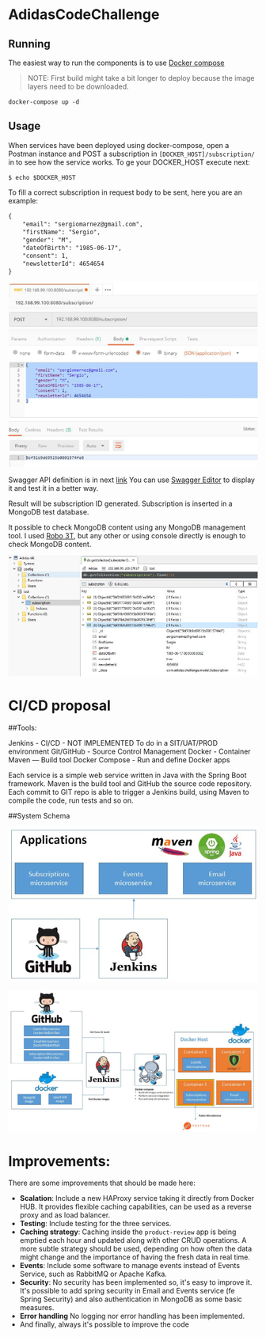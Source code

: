 # AdidasCodeChallenge

## Running

The easiest way to run the components is to use [Docker compose](https://docs.docker.com/compose/)

>NOTE: First build might take a bit longer to deploy because the image layers need to be downloaded.

````
docker-compose up -d
````


## Usage

When services have been deployed using docker-compose, open a Postman instance and POST a subscription in `[DOCKER_HOST]/subscription/` in to see how the service works. To ge your DOCKER_HOST execute next:

````
$ echo $DOCKER_HOST
````
To fill a correct subscription in request body to be sent, here you are an example:

````
{
    "email": "sergiomarnez@gmail.com",
    "firstName": "Sergio",
    "gender": "M",
    "dateOfBirth": "1985-06-17",
    "consent": 1,
    "newsletterId": 4654654
}
````

![Postman request example](/resources/postman.jpg)

Swagger API definition is in next [link](/AdidasSubscriptionService/swagger.yaml) You can use [Swagger Editor](https://editor.swagger.io/) to display it and test it in a better way.

Result will be subscription ID generated. Subscription is inserted in a MongoDB test database.

It possible to check MongoDB content using any MongoDB management tool. I used [Robo 3T](https://robomongo.org/), but any other or using console directly is enough to check MongoDB content.

![Inserted subscription](/resources/robo3T.jpg)

# CI/CD proposal

##Tools:

Jenkins - CI/CD - NOT IMPLEMENTED To do in a SIT/UAT/PROD environment
Git/GitHub - Source Control Management
Docker - Container
Maven — Build tool
Docker Compose - Run and define Docker apps

Each service is a simple web service written in Java with the Spring Boot framework.
Maven is the build tool and GitHub the source code repository.
Each commit to GIT repo is able to trigger a Jenkins build, using Maven to compile the code, run tests and so on.

##System Schema

![Application built schema](/resources/schema2.JPG)

![Running schema](/resources/schema3.jpg)

# Improvements:

There are some improvements that should be made here:
- **Scalation**: Include a new HAProxy service taking it directly from Docker HUB. It provides flexible caching capabilities, can be used as a reverse proxy and as load balancer. 
- **Testing**: Include testing for the three services.
- **Caching strategy**: Caching inside the `product-review` app is being emptied each hour and updated along with other CRUD operations. A more subtle strategy should be used, depending on how often the data might change and the importance of having the fresh data in real time.
- **Events**: Include some software to manage events instead of Events Service, such as RabbitMQ or Apache Kafka.
- **Security**: No security has been implemented so, it's easy to improve it. It's possible to add spring security in Email and Events service (fe Spring Security) and also authentication in MongoDB as some basic measures.
- **Error handling** No logging nor error handling has been implemented. 
- And finally, always it's possible to improve the code 
